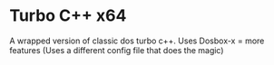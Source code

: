 # Turbo C++ x64
A wrapped version of classic dos turbo c++. Uses Dosbox-x = more features
(Uses a different config file that does the magic)
